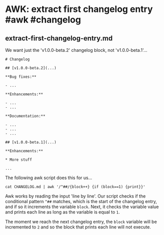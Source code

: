 # AWK: extract first changelog entry #awk #changelog

## extract-first-changelog-entry.md

We want just the 'v1.0.0-beta.2' changelog block, not 'v1.0.0-beta.1'...

```
# Changelog

## [v1.0.0-beta.2](...)

**Bug fixes:**

- ...

**Enhancements:**

- ...
- ...

**Documentation:**

- ...
- ...
- ...

## [v1.0.0-beta.1](...)

**Enhancements:**

* More stuff

...
```

The following awk script does this for us...

```shell
cat CHANGELOG.md | awk '/^##/{block++} {if (block==1) {print}}'
```

Awk works by reading the input 'line by line'. Our script checks if the conditional pattern `^##`  matches, which is the start of the changelog entry, and if so it increments the variable `block`. Next, it checks the variable value and prints each line as long as the variable is equal to `1`. 

The moment we reach the next changelog entry, the `block` variable will be incremented to `2` and so the block that prints each line will not execute.

